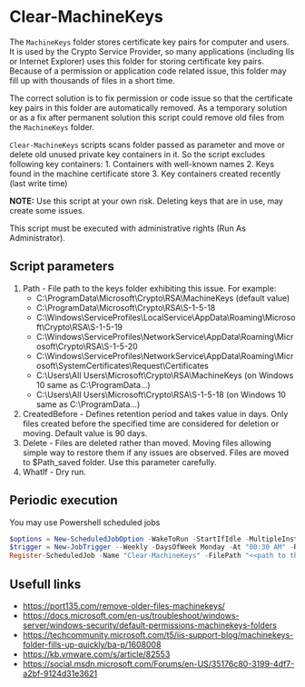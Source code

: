 # Clear-MachineKeys

The `MachineKeys` folder stores certificate key pairs for computer and users. It is used by the Crypto Service Provider,
so many applications (including IIs or Internet Explorer) uses this folder for storing certificate key pairs. Because of
a permission or application code related issue, this folder may fill up with thousands of files in a short time.

The correct solution is to fix permission or code issue so that the certificate key pairs in this folder are automatically
removed. As a temporary solution or as a fix after permanent solution this script could remove old files from the `MachineKeys`
folder.

`Clear-MachineKeys` scripts scans folder passed as parameter and move or delete old unused private key containers in it.
So the script excludes following key containers:
    1. Containers with well-known names
    2. Keys found in the machine certificate store
    3. Key containers created recently (last write time)

**NOTE:** Use this script at your own risk. Deleting keys that are in use, may create some issues.

This script must be executed with administrative rights (Run As Administrator).

## Script parameters

1. Path - File path to the keys folder exhibiting this issue. For example:
   * C:\ProgramData\Microsoft\Crypto\RSA\MachineKeys (default value)
   * C:\ProgramData\Microsoft\Crypto\RSA\S-1-5-18
   * C:\Windows\ServiceProfiles\LocalService\AppData\Roaming\Microsoft\Crypto\RSA\S-1-5-19
   * C:\Windows\ServiceProfiles\NetworkService\AppData\Roaming\Microsoft\Crypto\RSA\S-1-5-20
   * C:\Windows\ServiceProfiles\NetworkService\AppData\Roaming\Microsoft\SystemCertificates\Request\Certificates
   * C:\Users\All Users\Microsoft\Crypto\RSA\MachineKeys (on Windows 10 same as C:\ProgramData\...)
   * C:\Users\All Users\Microsoft\Crypto\RSA\S-1-5-18 (on Windows 10 same as C:\ProgramData\...)
2. CreatedBefore - Defines retention period and takes value in days. Only files created before the specified time are considered for deletion or moving. Default value is 90 days.
3. Delete - Files are deleted rather than moved. Moving files allowing simple way to restore them if any issues are observed. Files are moved to $Path\_saved folder. Use this parameter carefully.
4. WhatIf - Dry run.

## Periodic execution

You may use Powershell scheduled jobs

```powershell
$options = New-ScheduledJobOption -WakeToRun -StartIfIdle -MultipleInstancePolicy IgnoreNew -RunElevated
$trigger = New-JobTrigger --Weekly -DaysOfWeek Monday -At "00:30 AM" -RandomDelay 01:00:00
Register-ScheduledJob -Name "Clear-MachineKeys" -FilePath "<<path to the script>>\Clear-MachineKeys.ps1" -Trigger $trigger -ScheduledJobOption $options
```

## Usefull links

* <https://port135.com/remove-older-files-machinekeys/>
* <https://docs.microsoft.com/en-us/troubleshoot/windows-server/windows-security/default-permissions-machinekeys-folders>
* <https://techcommunity.microsoft.com/t5/iis-support-blog/machinekeys-folder-fills-up-quickly/ba-p/1608008>
* <https://kb.vmware.com/s/article/82553>
* <https://social.msdn.microsoft.com/Forums/en-US/35176c80-3199-4df7-a2bf-9124d31e3621>
